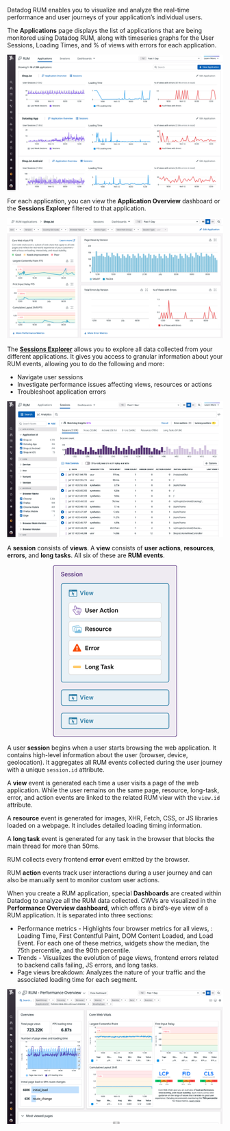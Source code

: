 Datadog RUM enables you to visualize and analyze the real-time performance and user journeys of your application’s individual users.

The **Applications** page displays the list of applications that are being monitored using Datadog RUM, along with timeseries graphs for the User Sessions, Loading Times, and % of views with errors for each application. 

![applications-page](assets/applications-page.png)

For each application, you can view the **Application Overview** dashboard or the **Sessions Explorer** filtered to that application.

![rum-shopist-appdash](assets/rum-shopist-appdash.png) 

The <a href="https://docs.datadoghq.com/real_user_monitoring/explorer/" target="_blank">**Sessions Explorer**</a> allows you to explore all data collected from your different applications. It gives you access to granular information about your RUM events, allowing you to do the following and more:
- Navigate user sessions
- Investigate performance issues affecting views, resources or actions
- Troubleshoot application errors

![rum-explorer](assets/rum-explorer.png)

A **session** consists of **views**. A **view** consists of **user actions**, **resources**, **errors**, and **long tasks**. All six of these are **RUM events**.

<p style="text-align:center;"><img src="assets/rumevent-hierarchy.png" style="width:290px;height:400px;"></p>

A user **session** begins when a user starts browsing the web application. It contains high-level information about the user (browser, device, geolocation). It aggregates all RUM events collected during the user journey with a unique `session.id` attribute.

A **view** event is generated each time a user visits a page of the web application. While the user remains on the same page, resource, long-task, error, and action events are linked to the related RUM view with the `view.id` attribute.

A **resource** event is generated for images, XHR, Fetch, CSS, or JS libraries loaded on a webpage. It includes detailed loading timing information.

A **long task** event is generated for any task in the browser that blocks the main thread for more than 50ms.

RUM collects every frontend **error** event emitted by the browser.

RUM **action** events track user interactions during a user journey and can also be manually sent to monitor custom user actions.

When you create a RUM application, special **Dashboards** are created within Datadog to analyze all the RUM data collected. CWVs are visualized in the **Performance Overview dashboard**, which offers a bird’s-eye view of a RUM application. It is separated into three sections:
- Performance metrics - Highlights four browser metrics for all views, : Loading Time, First Contentful Paint, DOM Content Loaded, and Load Event. For each one of these metrics, widgets show the median, the 75th percentile, and the 90th percentile.
- Trends - Visualizes the evolution of page views, frontend errors related to backend calls failing, JS errors, and long tasks.
- Page views breakdown: Analyzes the nature of your traffic and the associated loading time for each segment.

![performance-overview](assets/performance-overview.png)

